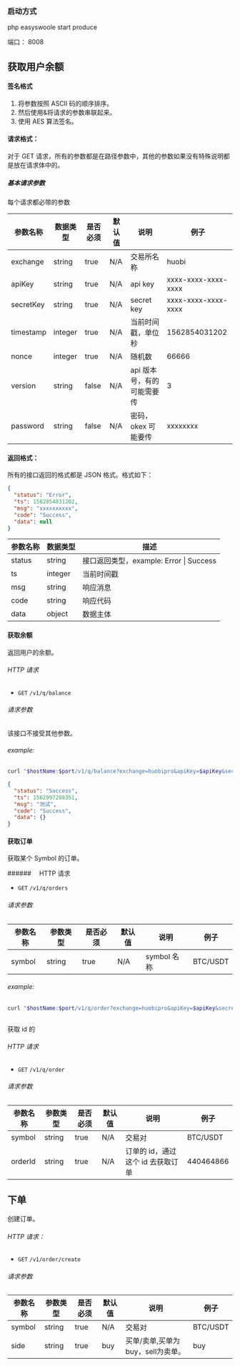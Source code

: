### 启动方式

php easyswoole start produce

端口： 8008

## 获取用户余额

#### 签名格式

1. 将参数按照 ASCII 码的顺序排序。
2. 然后使用&将请求的参数串联起来。
3. 使用 AES 算法签名。



#### 请求格式：

 对于 GET 请求，所有的参数都是在路径参数中，其他的参数如果没有特殊说明都是放在请求体中的。

##### 基本请求参数

每个请求都必带的参数

| 参数名称  | 数据类型 | 是否必须 | 默认值 | 说明                       | 例子                |
| --------- | -------- | -------- | ------ | -------------------------- | ------------------- |
| exchange  | string   | true     | N/A    | 交易所名称                 | huobi               |
| apiKey    | string   | true     | N/A    | api key                    | xxxx-xxxx-xxxx-xxxx |
| secretKey | string   | true     | N/A    | secret key                 | xxxx-xxxx-xxxx-xxxx |
| timestamp | integer  | true     | N/A    | 当前时间戳，单位秒         | 1562854031202       |
| nonce     | integer  | true     | N/A    | 随机数                     | 66666               |
| version   | string   | false    | N/A    | api 版本号，有的可能需要传 | 3                   |
| password  | string   | false    | N/A    | 密码，okex 可能要传        | xxxxxxxx            |



#### 返回格式：

 所有的接口返回的格式都是 JSON 格式。格式如下：

```json
{
  "status": "Error",
  "ts": 1562854031202,
  "msg": "xxxxxxxxxx",
  "code": "Success",
  "data": null
}
```

| 参数名称 | 数据类型 | 描述                                    |
| -------- | -------- | --------------------------------------- |
| status   | string   | 接口返回类型，example: Error \| Success |
| ts       | integer  | 当前时间戳                              |
| msg      | string   | 响应消息                                |
| code     | string   | 响应代码                                |
| data     | object   | 数据主体                                |



#### 获取余额

 返回用户的余额。

###### HTTP 请求

- `GET` `/v1/q/balance`

###### 请求参数

 该接口不接受其他参数。

###### example:

```bash
curl "$hostName:$port/v1/q/balance?exchange=huobipro&apiKey=$apiKey&secretKey=$secretKey&timestamp=xxxx&nonce=$RANDOM"
```

```json
{
  "status": "Success",
  "ts": 1562997288351,
  "msg": "测试",
  "code": "Success",
  "data": {}
}
```



#### 获取订单

 获取某个 Symbol 的订单。

######　 HTTP 请求

- `GET` `/v1/q/orders`

###### 请求参数

| 参数名称 | 参数类型 | 是否必须 | 默认值 | 说明        | 例子     |
| -------- | -------- | -------- | ------ | ----------- | -------- |
| symbol   | string   | true     | N/A    | symbol 名称 | BTC/USDT |

###### example:

```bash
curl "$hostName:$port/v1/q/order?exchange=huobipro&apiKey=$apiKey&secretKey=$secretKey&timestamp=xxxx&nonce=$RANDOM&symbol=BTC/USDT"
```

```json

```

 获取 id 的

###### HTTP 请求

- `GET` `/v1/q/order`

###### 请求参数

| 参数名称 | 参数类型 | 是否必须 | 默认值 | 说明                              | 例子      |
| -------- | -------- | -------- | ------ | --------------------------------- | --------- |
| symbol   | string   | true     | N/A    | 交易对                            | BTC/USDT  |
| orderId  | string   | true     | N/A    | 订单的 id，通过这个 id 去获取订单 | 440464866 |



## 下单

 创建订单。

###### HTTP 请求：

- `GET` `/v1/order/create`

###### 请求参数

| 参数名称 | 参数类型 | 是否必须 | 默认值 | 说明                              | 例子     |
| -------- | -------- | -------- | ------ | --------------------------------- | -------- |
| symbol   | string   | true     | N/A    | 交易对                            | BTC/USDT |
| side     | string   | true     | buy    | 买单/卖单,买单为buy，sell为卖单。 | buy      |


